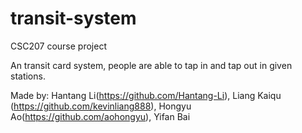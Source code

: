# transit-system

CSC207 course project

An transit card system, people are able to tap in and tap out in given stations.

Made by: Hantang Li(https://github.com/Hantang-Li), Liang Kaiqu (https://github.com/kevinliang888), Hongyu Ao(https://github.com/aohongyu), Yifan Bai
